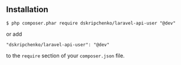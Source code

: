 ## Installation

```
$ php composer.phar require dskripchenko/laravel-api-user "@dev"
```

or add

```
"dskripchenko/laravel-api-user": "@dev"
```

to the ```require``` section of your `composer.json` file.
